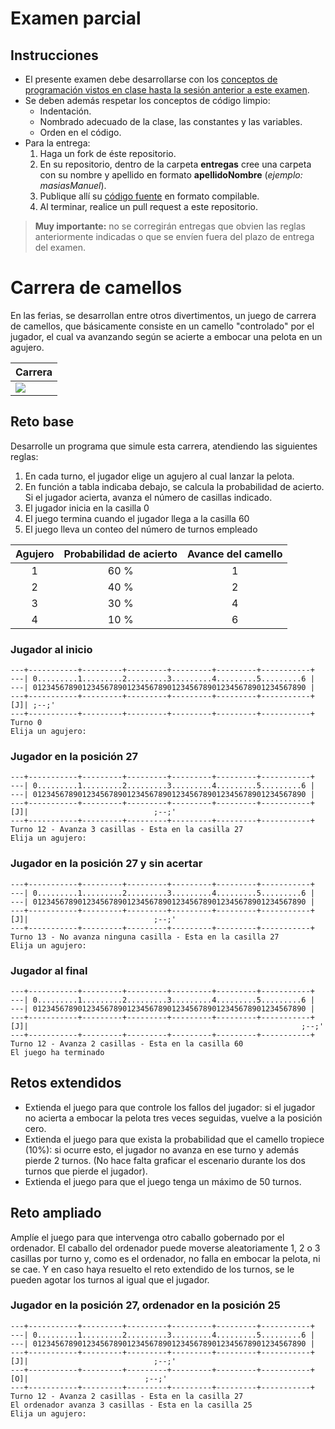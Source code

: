 # Examen parcial 

## Instrucciones
* El presente examen debe desarrollarse con los [conceptos de programación vistos en clase hasta la sesión anterior a este examen](https://github.com/mmasias/prg1-22-23/tree/main/temario).
* Se deben además respetar los conceptos de código limpio: 
    * Indentación.
    * Nombrado adecuado de la clase, las constantes y las variables.
    * Orden en el código.
* Para la entrega:
    1. Haga un fork de éste repositorio. 
    1. En su repositorio, dentro de la carpeta **entregas** cree una carpeta con su nombre y apellido en formato **apellidoNombre** (*ejemplo: masiasManuel*). 
    1. Publique allí su [código fuente](https://es.wikipedia.org/wiki/C%C3%B3digo_fuente) en formato compilable. 
    1. Al terminar, realice un pull request a este repositorio.

> **Muy importante:** no se corregirán entregas que obvien las reglas anteriormente indicadas o que se envíen fuera del plazo de entrega del examen.

# Carrera de camellos

En las ferias, se desarrollan entre otros divertimentos, un juego de carrera de camellos, que básicamente consiste en un camello "controlado" por el jugador, el cual va avanzando según se acierte a embocar una pelota en un agujero.

<div align="center">

|Carrera
|-
|![](./images/ShimmeringTinyArrowana-size_restricted.gif)

</div>

## Reto base

Desarrolle un programa que simule esta carrera, atendiendo las siguientes reglas:

1. En cada turno, el jugador elige un agujero al cual lanzar la pelota.
1. En función a tabla indicaba debajo, se calcula la probabilidad de acierto. Si el jugador acierta, avanza el número de casillas indicado. 
1. El jugador inicia en la casilla 0
1. El juego termina cuando el jugador llega a la casilla 60
1. El juego lleva un conteo del número de turnos empleado

<div align="center">

|Agujero|Probabilidad de acierto|Avance del camello
|:-:|:-:|:-:
|1|60 %|1
|2|40 %|2
|3|30 %|4
|4|10 %|6

</div>

### Jugador al inicio
```
---+-----------+---------+---------+---------+---------+-----------+
---| 0.........1.........2.........3.........4.........5.........6 |
---| 0123456789012345678901234567890123456789012345678901234567890 |
---+-----------+---------+---------+---------+---------+-----------+
[J]| ;--;'
---+-----------+---------+---------+---------+---------+-----------+
Turno 0
Elija un agujero: 
```
### Jugador en la posición 27
```
---+-----------+---------+---------+---------+---------+-----------+
---| 0.........1.........2.........3.........4.........5.........6 |
---| 0123456789012345678901234567890123456789012345678901234567890 |
---+-----------+---------+---------+---------+---------+-----------+
[J]|                            ;--;'
---+-----------+---------+---------+---------+---------+-----------+
Turno 12 - Avanza 3 casillas - Esta en la casilla 27
Elija un agujero: 
```

### Jugador en la posición 27 y sin acertar
```
---+-----------+---------+---------+---------+---------+-----------+
---| 0.........1.........2.........3.........4.........5.........6 |
---| 0123456789012345678901234567890123456789012345678901234567890 |
---+-----------+---------+---------+---------+---------+-----------+
[J]|                            ;--;'
---+-----------+---------+---------+---------+---------+-----------+
Turno 13 - No avanza ninguna casilla - Esta en la casilla 27
Elija un agujero: 
```

### Jugador al final
```
---+-----------+---------+---------+---------+---------+-----------+
---| 0.........1.........2.........3.........4.........5.........6 |
---| 0123456789012345678901234567890123456789012345678901234567890 |
---+-----------+---------+---------+---------+---------+-----------+
[J]|                                                             ;--;'
---+-----------+---------+---------+---------+---------+-----------+
Turno 12 - Avanza 2 casillas - Esta en la casilla 60
El juego ha terminado
```

## Retos extendidos

- Extienda el juego para que controle los fallos del jugador: si el jugador no acierta a embocar la pelota tres veces seguidas, vuelve a la posición cero.
- Extienda el juego para que exista la probabilidad que el camello tropiece (10%): si ocurre esto, el jugador no avanza en ese turno y además pierde 2 turnos. (No hace falta graficar el escenario durante los dos turnos que pierde el jugador).
- Extienda el juego para que el juego tenga un máximo de 50 turnos.


## Reto ampliado

Amplíe el juego para que intervenga otro caballo gobernado por el ordenador. El caballo del ordenador puede moverse aleatoriamente 1, 2 o 3 casillas por turno y, como es el ordenador, no falla en embocar la pelota, ni se cae. Y en caso haya resuelto el reto extendido de los turnos, se le pueden agotar los turnos al igual que el jugador.

### Jugador en la posición 27, ordenador en la posición 25
```
---+-----------+---------+---------+---------+---------+-----------+
---| 0.........1.........2.........3.........4.........5.........6 |
---| 0123456789012345678901234567890123456789012345678901234567890 |
---+-----------+---------+---------+---------+---------+-----------+
[J]|                            ;--;'
---+-----------+---------+---------+---------+---------+-----------+
[O]|                          ;--;'
---+-----------+---------+---------+---------+---------+-----------+
Turno 12 - Avanza 2 casillas - Esta en la casilla 27
El ordenador avanza 3 casillas - Esta en la casilla 25
Elija un agujero:
```
